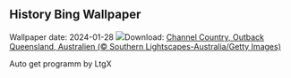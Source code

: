 ## History Bing Wallpaper
Wallpaper date: 2024-01-28
![](https://www.bing.com/th?id=OHR.ChannelOutback_DE-DE2211262112_UHD.jpg&w=1000)Download: [Channel Country, Outback Queensland, Australien (© Southern Lightscapes-Australia/Getty Images)](https://www.bing.com/th?id=OHR.ChannelOutback_DE-DE2211262112_UHD.jpg)

Auto get programm by LtgX
